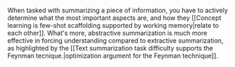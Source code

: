 ---
---

When tasked with summarizing a piece of information, you have to actively determine what the most important aspects are, and how they [[Concept learning is few-shot scaffolding supported by working memory|relate to each other]]. What's more, abstractive summarization is much more effective in forcing understanding compared to extractive summarization, as highlighted by the [[Text summarization task difficulty supports the Feynman tecnique.|optimization argument for the Feynman technique]].